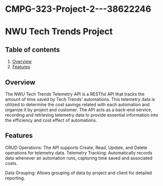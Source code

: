 # CMPG-323-Project-2---38622246
# NWU Tech Trends Project

## Table of contents
1. [Overview](#overview)
2. [Features](#features)
   
## Overview
The NWU Tech Trends Telemetry API is a RESTful API that tracks the amount of time saved by Tech Trends' automations. This telemetry data is utilized to determine the cost savings related with each automation and organize it by project and customer. The API acts as a back-end service, recording and retrieving telemetry data to provide essential information into the efficiency and cost effect of automations.

## Features
CRUD Operations: The API supports Create, Read, Update, and Delete operations for telemetry data.
Telemetry Tracking: Automatically records data whenever an automation runs, capturing time saved and associated costs.

Data Grouping: Allows grouping of data by project and client for detailed reporting.

